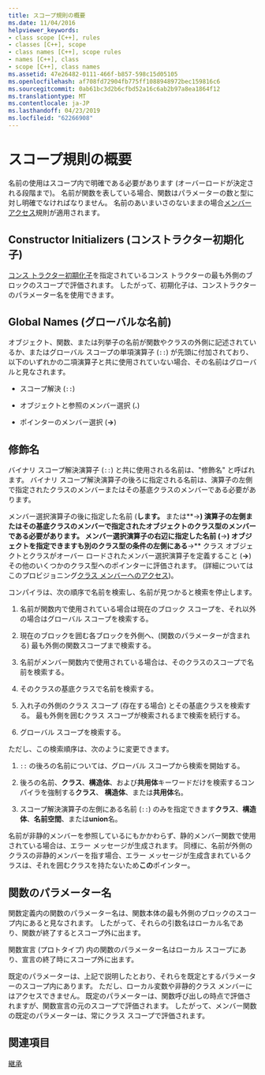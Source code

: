 ```yaml
---
title: スコープ規則の概要
ms.date: 11/04/2016
helpviewer_keywords:
- class scope [C++], rules
- classes [C++], scope
- class names [C++], scope rules
- names [C++], class
- scope [C++], class names
ms.assetid: 47e26482-0111-466f-b857-598c15d05105
ms.openlocfilehash: af708fd72904fb775ff1088948972bec159816c6
ms.sourcegitcommit: 0ab61bc3d2b6cfbd52a16c6ab2b97a8ea1864f12
ms.translationtype: MT
ms.contentlocale: ja-JP
ms.lasthandoff: 04/23/2019
ms.locfileid: "62266908"
---
```

# <a name="summary-of-scope-rules"></a>スコープ規則の概要

名前の使用はスコープ内で明確である必要があります (オーバーロードが決定される段階まで)。 名前が関数を表している場合、関数はパラメーターの数と型に対し明確でなければなりません。 名前のあいまいさのないままの場合[メンバー アクセス](../cpp/member-access-control-cpp.md)規則が適用されます。

## <a name="constructor-initializers"></a>Constructor Initializers (コンストラクター初期化子)

[コンス トラクター初期化子](constructors-cpp.md#member_init_list)を指定されているコンス トラクターの最も外側のブロックのスコープで評価されます。 したがって、初期化子は、コンストラクターのパラメーター名を使用できます。

## <a name="global-names"></a>Global Names (グローバルな名前)

オブジェクト、関数、または列挙子の名前が関数やクラスの外側に記述されているか、またはグローバル スコープの単項演算子 (`::`) が先頭に付加されており、以下のいずれかの二項演算子と共に使用されていない場合、その名前はグローバルと見なされます。

- スコープ解決 (`::`)

- オブジェクトと参照のメンバー選択 (**.**)

- ポインターのメンバー選択 (**->**)

## <a name="qualified-names"></a>修飾名

バイナリ スコープ解決演算子 (`::`) と共に使用される名前は、"修飾名" と呼ばれます。 バイナリ スコープ解決演算子の後ろに指定される名前は、演算子の左側で指定されたクラスのメンバーまたはその基底クラスのメンバーである必要があります。

メンバー選択演算子の後に指定した名前 (**します。** または**->**) 演算子の左側またはその基底クラスのメンバーで指定されたオブジェクトのクラス型のメンバーである必要があります。 メンバー選択演算子の右辺に指定した名前 (**->**) オブジェクトを指定できますも別のクラス型の条件の左側にある**->** クラス オブジェクトとクラスがオーバー ロードされたメンバー選択演算子を定義すること (**->**) その他のいくつかのクラス型へのポインターに評価されます。 (詳細についてはこのプロビジョニング[クラス メンバーへのアクセス](../cpp/member-access.md))。

コンパイラは、次の順序で名前を検索し、名前が見つかると検索を停止します。

1. 名前が関数内で使用されている場合は現在のブロック スコープを、それ以外の場合はグローバル スコープを検索する。

1. 現在のブロックを囲む各ブロックを外側へ、(関数のパラメーターが含まれる) 最も外側の関数スコープまで検索する。

1. 名前がメンバー関数内で使用されている場合は、そのクラスのスコープで名前を検索する。

1. そのクラスの基底クラスで名前を検索する。

1. 入れ子の外側のクラス スコープ (存在する場合) とその基底クラスを検索する。 最も外側を囲むクラス スコープが検索されるまで検索を続行する。

1. グローバル スコープを検索する。

ただし、この検索順序は、次のように変更できます。

1. `::` の後ろの名前については、グローバル スコープから検索を開始する。

1. 後ろの名前、**クラス**、**構造体**、および**共用体**キーワードだけを検索するコンパイラを強制する**クラス**、 **構造体**、または**共用体**名。

1. スコープ解決演算子の左側にある名前 (`::`) のみを指定できます**クラス**、**構造体**、**名前空間**、または**union**名。

名前が非静的メンバーを参照しているにもかかわらず、静的メンバー関数で使用されている場合は、エラー メッセージが生成されます。 同様に、名前が外側のクラスの非静的メンバーを指す場合、エラー メッセージが生成含まれているクラスは、それを囲むクラスを持たないため**この**ポインター。

## <a name="function-parameter-names"></a>関数のパラメーター名

関数定義内の関数のパラメーター名は、関数本体の最も外側のブロックのスコープ内にあると見なされます。 したがって、それらの引数名はローカル名であり、関数が終了するとスコープ外に出ます。

関数宣言 (プロトタイプ) 内の関数のパラメーター名はローカル スコープにあり、宣言の終了時にスコープ外に出ます。

既定のパラメーターは、上記で説明したとおり、それらを既定とするパラメーターのスコープ内にあります。 ただし、ローカル変数や非静的クラス メンバーにはアクセスできません。 既定のパラメーターは、関数呼び出しの時点で評価されますが、関数宣言の元のスコープで評価されます。 したがって、メンバー関数の既定のパラメーターは、常にクラス スコープで評価されます。

## <a name="see-also"></a>関連項目

[継承](../cpp/inheritance-cpp.md)